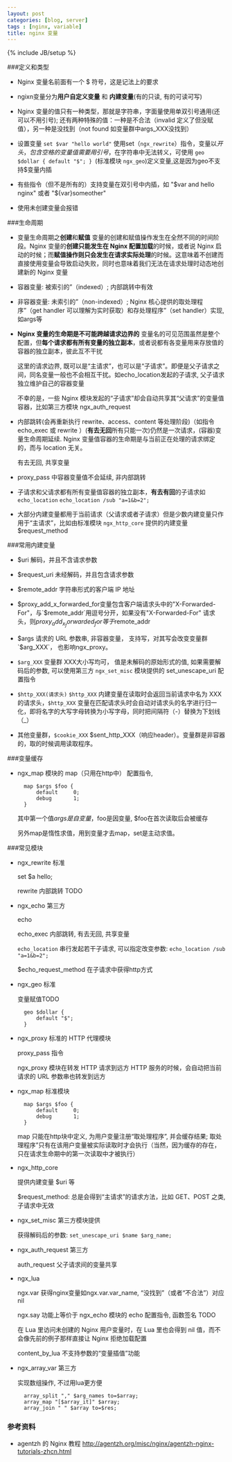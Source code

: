 ```yaml
---
layout: post
categories: [blog, server]
tags : [nginx, variable]
title: nginx 变量
---
```

{% include JB/setup %}

###定义和类型

* Nginx 变量名前面有一个 $ 符号，这是记法上的要求

* ngixn变量分为**用户自定义变量** 和 **内建变量**(有的只读, 有的可读可写)

* Nginx 变量的值只有一种类型，那就是字符串，字面量使用单双引号通用(还可以不用引号); 还有两种特殊的值：一种是不合法（invalid 定义了但没赋值），另一种是没找到（not found 如变量群中args_XXX没找到）

* 设置变量  `set $var "hello world"` 使用set（`ngx_rewrite`）指令，变量以$开头，包含空格的变量值需要用引号，$在字符串中无法转义，可使用 `geo $dollar { default "$"; } `(标准模块 `ngx_geo`)定义变量,这是因为geo不支持$变量内插

* 有些指令（但不是所有的）支持变量在双引号中内插，如 "$var and hello nginx" 或者 "${var}someother"

* 使用未创建变量会报错

###生命周期

* 变量生命周期之**创建**和**赋值** 变量的创建和赋值操作发生在全然不同的时间阶段。Nginx 变量的**创建只能发生在 Nginx 配置加载**的时候，或者说 Nginx 启动的时候；而**赋值操作则只会发生在请求实际处理**的时候。这意味着不创建而直接使用变量会导致启动失败，同时也意味着我们无法在请求处理时动态地创建新的 Nginx 变量

* 容器变量: 被索引的”（indexed）; 内部跳转中有效

* 非容器变量: 未索引的”（non-indexed）; Nginx 核心提供的取处理程序”（get handler 可以理解为实时获取）和存处理程序”（set handler）实现, 如args等

* **Nginx 变量的生命期是不可能跨越请求边界的** 变量名的可见范围虽然是整个配置，但**每个请求都有所有变量的独立副本**，或者说都有各变量用来存放值的容器的独立副本，彼此互不干扰

  这里的请求边界, 既可以是“主请求”，也可以是“子请求”。即便是父子请求之间，同名变量一般也不会相互干扰。如echo_location发起的子请求, 父子请求独立维护自己的容器变量

  不幸的是，一些 Nginx 模块发起的“子请求”却会自动共享其“父请求”的变量值容器，比如第三方模块 ngx_auth_request

* 内部跳转(会再重新执行 rewrite、access、content 等处理阶段)（如指令echo_exec 或 rewrite ）(**有去无回**所有只能一次)仍然是一次请求，(容器)变量生命周期延续. Nginx 变量值容器的生命期是与当前正在处理的请求绑定的，而与 location 无关。

  有去无回, 共享变量

* proxy_pass 中容器变量值不会延续, 非内部跳转

* 子请求和父请求都有所有变量值容器的独立副本，**有去有回**的子请求如`echo_location` `echo_location /sub "a=1&b=2";`

* 大部分内建变量都用于当前请求（父请求或者子请求）但是少数内建变量只作用于“主请求”，比如由标准模块 `ngx_http_core` 提供的内建变量 $request_method

###常用内建变量

* $uri 解码，并且不含请求参数

* $request_uri 未经解码，并且包含请求参数

* $remote_addr 字符串形式的客户端 IP 地址

* $proxy_add_x_forwarded_for变量包含客户端请求头中的"X-Forwarded-For"，与`$remote_addr`用逗号分开，如果没有"X-Forwarded-For" 请求头，则$proxy_add_x_forwarded_for等于$remote_addr

* $args 请求的 URL 参数串, 非容器变量， 支持写，对其写会改变变量群`$arg_XXX`， 也影响ngx_proxy。

* `$arg_XXX` 变量群 XXX大小写均可， 值是未解码的原始形式的值, 如果需要解码后的参数, 可以使用第三方 `ngx_set_misc` 模块提供的 set_unescape_uri 配置指令

* `$http_XXX(请求头)` `$http_XXX` 内建变量在读取时会返回当前请求中名为 XXX 的请求头，`$http_XXX` 变量在匹配请求头时会自动对请求头的名字进行归一化，即将名字的大写字母转换为小写字母，同时把间隔符（-）替换为下划线（_）

*  其他变量群，`$cookie_XXX` $sent_http_XXX（响应header）。变量群是非容器的，取的时候调用读取程序。

###变量缓存

* ngx_map 模块的 map（只用在http中） 配置指令, 

        map $args $foo {
            default     0;
            debug       1;
        }

  其中第一个值$args是自变量，$foo是因变量, $foo在首次读取后会被缓存

  另外map是惰性求值，用到变量才去map，set是主动求值。

###常见模块

* ngx_rewrite 标准

  set $a hello;

  rewrite 内部跳转 TODO

* ngx_echo 第三方

  echo

  echo_exec 内部跳转, 有去无回, 共享变量

  `echo_location` 串行发起若干子请求, 可以指定改变参数: `echo_location /sub "a=1&b=2";`

   $echo_request_method 在子请求中获得http方式

* ngx_geo 标准

  变量赋值TODO

        geo $dollar {
            default "$";
        }

* ngx_proxy 标准的 HTTP 代理模块

  proxy_pass 指令

  ngx_proxy 模块在转发 HTTP 请求到远方 HTTP 服务的时候，会自动把当前请求的 URL 参数串也转发到远方

* ngx_map 标准模块

        map $args $foo {
            default     0;
            debug       1;
        }

  map 只能在http块中定义, 为用户变量注册“取处理程序”, 并会缓存结果; 取处理程序”只有在该用户变量被实际读取时才会执行（当然，因为缓存的存在，只在请求生命期中的第一次读取中才被执行）

* ngx_http_core

  提供内建变量 $uri 等

  $request_method: 总是会得到“主请求”的请求方法，比如 GET、POST 之类, 子请求中无效

* ngx_set_misc 第三方模块提供

  获得解码后的参数: `set_unescape_uri $name $arg_name;`

* ngx_auth_request 第三方

  auth_request 父子请求间的变量共享

* ngx_lua

  ngx.var 获得nginx变量如ngx.var.var_name, “没找到”（或者“不合法”）对应nil

  ngx.say 功能上等价于 ngx_echo 模块的 echo 配置指令, 函数签名 TODO

  在 Lua 里访问未创建的 Nginx 用户变量时，在 Lua 里也会得到 nil 值，而不会像先前的例子那样直接让 Nginx 拒绝加载配置

  content_by_lua 不支持参数的“变量插值”功能

* ngx_array_var 第三方

  实现数组操作, 不过用lua更方便

        array_split "," $arg_names to=$array;
        array_map "[$array_it]" $array;
        array_join " " $array to=$res;

### 参考资料

* agentzh 的 Nginx 教程 <http://agentzh.org/misc/nginx/agentzh-nginx-tutorials-zhcn.html>
